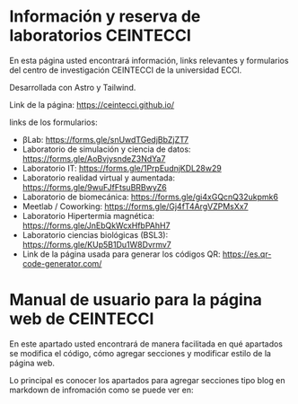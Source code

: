 <h1>Información y reserva de laboratorios CEINTECCI</h1>

En esta página usted encontrará información, links relevantes y formularios del centro de investigación CEINTECCI de la universidad ECCI.

Desarrollada con Astro y Tailwind. 

Link de la página: https://ceintecci.github.io/

links de los formularios:

- βLab: https://forms.gle/snUwdTGedjBbZjZT7
- Laboratorio de simulación y ciencia de datos: https://forms.gle/AoBvjysndeZ3NdYa7
- Laboratorio IT: https://forms.gle/1PrpEudnjKDL28w29
- Laboratorio realidad virtual y aumentada: https://forms.gle/9wuFJfFtsuBRBwyZ6
- Laboratorio de biomecánica: https://forms.gle/gi4xGQcnQ32ukpmk6
- Meetlab / Coworking: https://forms.gle/Gj4fT4ArgVZPMsXx7
- Laboratorio Hipertermia magnética: https://forms.gle/JnEbQkWcxHfbPAhH7
- Laboratorio ciencias biológicas (BSL3): https://forms.gle/KUp5B1Du1W8Dvrmv7
- Link de la página usada para generar los códigos QR: https://es.qr-code-generator.com/

<h1>Manual de usuario para la página web de CEINTECCI</h1>

En este apartado usted encontrará de manera facilitada en qué apartados se modifica el código, cómo agregar secciones y modificar estilo de la página web. 

Lo principal es conocer los apartados para agregar secciones tipo blog en markdown de infromación como se puede ver en:






